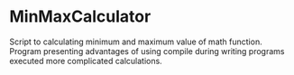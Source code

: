 # MinMaxCalculator

Script to calculating minimum and maximum value of math function.
Program presenting advantages of using compile during writing programs executed more complicated calculations.
